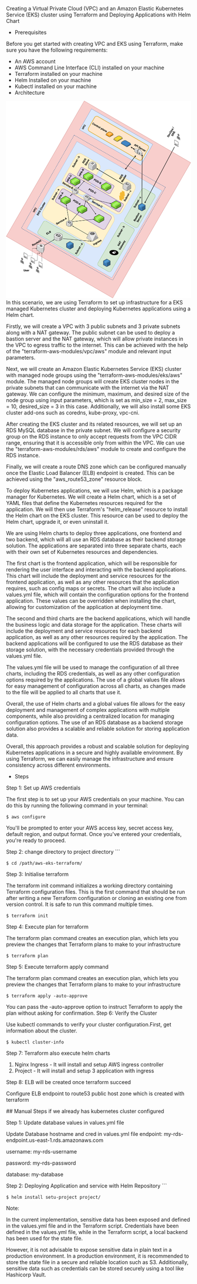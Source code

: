Creating a Virtual Private Cloud (VPC) and an Amazon Elastic Kubernetes Service (EKS) cluster using Terraform and Deploying Applications with Helm Chart

- Prerequisites

Before you get started with creating VPC and EKS using Terraform, make sure you have the following requirements:

- An AWS account
- AWS Command Line Interface (CLI) installed on your machine
- Terraform installed on your machine
- Helm Installed on your machine
- Kubectl installed on your machine
- Architecture

![image](https://github.com/Harsh141297/AWS-terraform-helm/blob/1e8e2e7e58fc39628997e2202f7a6bbd743fadd1/Untitled%20Diagram.drawio-4.png)
In this scenario, we are using Terraform to set up infrastructure for a EKS managed Kubernetes cluster and deploying Kubernetes applications using a Helm chart.

Firstly, we will create a VPC with 3 public subnets and 3 private subnets along with a NAT gateway. The public subnet can be used to deploy a bastion server and the NAT gateway, which will allow private instances in the VPC to egress traffic to the internet. This can be achieved with the help of the "terraform-aws-modules/vpc/aws" module and relevant input parameters.

Next, we will create an Amazon Elastic Kubernetes Service (EKS) cluster with managed node groups using the "terraform-aws-modules/eks/aws" module. The managed node groups will create EKS cluster nodes in the private subnets that can communicate with the internet via the NAT gateway. We can configure the minimum, maximum, and desired size of the node group using input parameters, which is set as min\_size = 2, max\_size = 10, desired\_size = 3 in this case. Additionally, we will also install some EKS cluster add-ons such as coredns, kube-proxy, vpc-cni.

After creating the EKS cluster and its related resources, we will set up an RDS MySQL database in the private subnet. We will configure a security group on the RDS instance to only accept requests from the VPC CIDR range, ensuring that it is accessible only from within the VPC. We can use the "terraform-aws-modules/rds/aws" module to create and configure the RDS instance.

Finally, we will create a route DNS zone which can be configured manually once the Elastic Load Balancer (ELB) endpoint is created. This can be achieved using the "aws\_route53\_zone" resource block.

To deploy Kubernetes applications, we will use Helm, which is a package manager for Kubernetes. We will create a Helm chart, which is a set of YAML files that define the Kubernetes resources required for the application. We will then use Terraform's "helm\_release" resource to install the Helm chart on the EKS cluster. This resource can be used to deploy the Helm chart, upgrade it, or even uninstall it.

We are using Helm charts to deploy three applications, one frontend and two backend, which will all use an RDS database as their backend storage solution. The applications are separated into three separate charts, each with their own set of Kubernetes resources and dependencies.

The first chart is the frontend application, which will be responsible for rendering the user interface and interacting with the backend applications. This chart will include the deployment and service resources for the frontend application, as well as any other resources that the application requires, such as config maps or secrets. The chart will also include a values.yml file, which will contain the configuration options for the frontend application. These values can be overridden when installing the chart, allowing for customization of the application at deployment time.

The second and third charts are the backend applications, which will handle the business logic and data storage for the application. These charts will include the deployment and service resources for each backend application, as well as any other resources required by the application. The backend applications will be configured to use the RDS database as their storage solution, with the necessary credentials provided through the values.yml file.

The values.yml file will be used to manage the configuration of all three charts, including the RDS credentials, as well as any other configuration options required by the applications. The use of a global values file allows for easy management of configuration across all charts, as changes made to the file will be applied to all charts that use it.

Overall, the use of Helm charts and a global values file allows for the easy deployment and management of complex applications with multiple components, while also providing a centralized location for managing configuration options. The use of an RDS database as a backend storage solution also provides a scalable and reliable solution for storing application data.

Overall, this approach provides a robust and scalable solution for deploying Kubernetes applications in a secure and highly available environment. By using Terraform, we can easily manage the infrastructure and ensure consistency across different environments.

- Steps

Step 1: Set up AWS credentials

The first step is to set up your AWS credentials on your machine. You can do this by running the following command in your terminal:

```
$ aws configure
```

You'll be prompted to enter your AWS access key, secret access key, default region, and output format. Once you've entered your credentials, you're ready to proceed.

Step 2: change directory to project directory ```

```
$ cd /path/aws-eks-terraform/
```

Step 3: Initialise terraform

The terraform init command initializes a working directory containing Terraform configuration files. This is the first command that should be run after writing a new Terraform configuration or cloning an existing one from version control. It is safe to run this command multiple times.

```
$ terraform init
```

Step 4: Execute plan for terraform

The terraform plan command creates an execution plan, which lets you preview the changes that Terraform plans to make to your infrastructure

```
$ terraform plan
```

Step 5: Execute terraform apply command

The terraform plan command creates an execution plan, which lets you preview the changes that Terraform plans to make to your infrastructure

```
$ terraform apply -auto-approve
```

You can pass the -auto-approve option to instruct Terraform to apply the plan without asking for confirmation. Step 6: Verify the Cluster

Use kubectl commands to verify your cluster configuration.First, get information about the cluster.

```
$ kubectl cluster-info
```

Step 7: Terraform also execute helm charts

1. Nginx Ingress - It will install and setup AWS ingress controller
1. Project - It will install and setup 3 application with ingress

Step 8: ELB will be created once terraform succeed

Configure ELB endpoint to route53 public host zone which is created with terraform

\## Manual Steps if we already has kubernetes cluster configured

Step 1: Update database values in values.yml file

Update Database hostname and cred in values.yml file endpoint: my-rds-endpoint.us-east-1.rds.amazonaws.com

username: my-rds-username

password: my-rds-password

database: my-database

Step 2: Deploying Application and service with Helm Repository ```

```
$ helm install setu-project project/
```

Note:

In the current implementation, sensitive data has been exposed and defined in the values.yml file and in the Terraform script. Credentials have been defined in the values.yml file, while in the Terraform script, a local backend has been used for the state file.

However, it is not advisable to expose sensitive data in plain text in a production environment. In a production environment, it is recommended to store the state file in a secure and reliable location such as S3. Additionally, sensitive data such as credentials can be stored securely using a tool like Hashicorp Vault.
